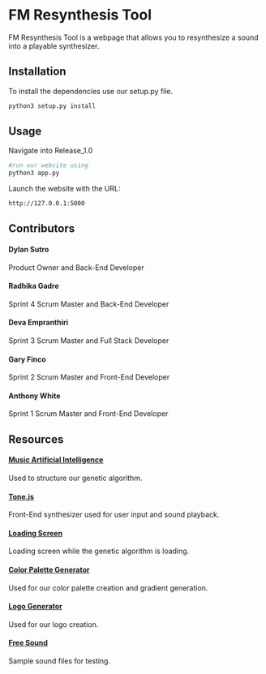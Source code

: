 # FM Resynthesis Tool

FM Resynthesis Tool is a webpage that allows you to resynthesize a sound into a playable synthesizer.

## Installation

To install the dependencies use our setup.py file.

```bash
python3 setup.py install
```

## Usage

Navigate into Release_1.0

```bash
#run our website using
python3 app.py
```
Launch the website with the URL: 
```bash
http://127.0.0.1:5000
```

## Contributors

#### Dylan Sutro
Product Owner and Back-End Developer
#### Radhika Gadre
Sprint 4 Scrum Master and Back-End Developer
#### Deva Empranthiri
Sprint 3 Scrum Master and Full Stack Developer
#### Gary Finco
Sprint 2 Scrum Master and Front-End Developer
#### Anthony White
Sprint 1 Scrum Master and Front-End Developer

## Resources

#### [Music Artificial Intelligence](https://github.com/davidkant/mai)
Used to structure our genetic algorithm.
#### [Tone.js](https://tonejs.github.io)
Front-End synthesizer used for user input and sound playback.
#### [Loading Screen](https://redstapler.co/add-loading-animation-to-website/)
Loading screen while the genetic algorithm is loading.
#### [Color Palette Generator](https://cssgradient.io)
Used for our color palette creation and gradient generation.
#### [Logo Generator](https://logo.com/homepage)
Used for our logo creation.
#### [Free Sound](https://freesound.org)
Sample sound files for testing.
